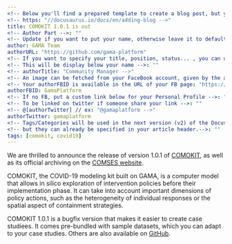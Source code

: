 ```yaml
---
<!-- Below you'll find a prepared template to create a blog post, but you can find the full official documentation here: "-->"
<!-- https: "//docusaurus.io/docs/en/adding-blog -->"
title: COMOKIT 1.0.1 is out
<!-- Author Part -->: ""
<!-- Update if you want to put your name, otherwise leave it to default -->: ""
author: GAMA Team
authorURL: "https://github.com/gama-platform"
<!-- If you want to specify your title, position, status... , you can uncomment the entry below and set your status -->: ""
<!-- This will be display below your name -->: ""
<!-- authorTitle: "Community Manager -->"
<!-- An image can be fetched from your FaceBook account, given by the authorFBID (from Facebook) -->: ""
<!-- Your authorFBID is available in the URL of your FB page: "https://www.facebook.com/[authorFBID]-->"
authorFBID: GamaPlatform
<!-- If no FB, put a custom link below for your Personal Profile -->: ""
<!-- To be linked on twitter if someone share your link -->: ""
<!-- @[authorTwitter] // ex: "@gamaplatform -->"
authorTwitter: gamaplatform
<!-- Tags/Categories will be used in the next version (v2) of the Docusaurus framework -->: ""
<!-- but they can already be specified in your article header.-->: ""
tags: [comokit, covid19]
---
```

We are thrilled  to announce the release of version 1.0.1 of [COMOKIT](https://comokit.org), as well as its official archiving on the [COMSES website](https://www.comses.net/codebases/7d686bf0-ff0a-46c0-b4a6-d341ef9e13c2/releases/1.0.1/).

COMOKIT, the COVID-19 modeling kit built on GAMA, is a computer model that allows in silico exploration of intervention policies before their implementation phase. It can take into account important dimensions of policy actions, such as the heterogeneity of individual responses or the spatial aspect of containment strategies. 

COMOKIT 1.0.1 is a bugfix version that makes it easier to create case studiees. It comes pre-bundled with sample datasets, which you can adapt to your case studies. Others are also available on [GitHub](https://github.com/COMOKIT/COMOKIT-Datasets).
